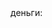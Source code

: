 <html>
  <body>
    <text>деньги:</text>
    <text id="money"></text>
    <script>
      var i = 0;
      setInterval(() => { document.getElementById("money").innerHTML = i; i++ }, 1000);
    </script>

  </body>
</html>

